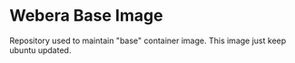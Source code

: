 # Webera Base Image

Repository used to maintain "base" container image. This image just keep
ubuntu updated.


